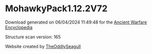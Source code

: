 # MohawkyPack1.12.2V72

Download generated on 06/04/2024 11:49:48 for the [Ancient Warfare Encyclopedia](http://ancient-warfare.legends-of-gramdatis.com/)

Structure scan version: 165

Website created by [TheOddlySeagull](https://github.com/TheOddlySeagull/ancient-warfare-encyclopedia-website)
